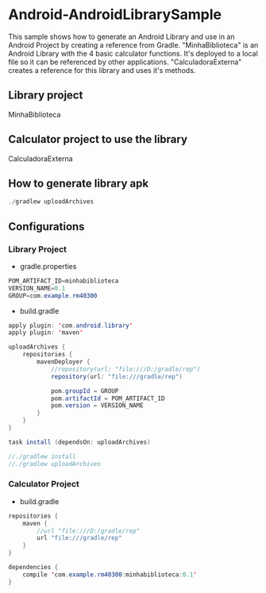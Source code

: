 # Android-AndroidLibrarySample
This sample shows how to generate an Android Library and use in an Android Project by creating a reference from Gradle.
"MinhaBiblioteca" is an Android Library with the 4 basic calculator functions. It's deployed to a local file so it can be referenced by other applications.
"CalculadoraExterna" creates a reference for this library and uses it's methods.
  
## Library project
MinhaBiblioteca
  
## Calculator project to use the library
CalculadoraExterna
  
## How to generate library apk
```java
./gradlew uploadArchives
```
  
## Configurations
  
### Library Project
- gradle.properties
```java
POM_ARTIFACT_ID=minhabiblioteca
VERSION_NAME=0.1
GROUP=com.example.rm40300
```

- build.gradle
```java
apply plugin: 'com.android.library'
apply plugin: 'maven'

uploadArchives {
    repositories {
        mavenDeployer {
            //repository(url: "file:///D:/gradle/rep")
            repository(url: "file:///gradle/rep")

            pom.groupId = GROUP
            pom.artifactId = POM_ARTIFACT_ID
            pom.version = VERSION_NAME
        }
    }
}

task install (dependsOn: uploadArchives)

//./gradlew install
//./gradlew uploadArchives
```

### Calculator Project
- build.gradle
```java
repositories {
    maven {
        //url "file:///D:/gradle/rep"
        url "file:///gradle/rep"
    }
}

dependencies {
    compile 'com.example.rm40300:minhabiblioteca:0.1'
}
```
